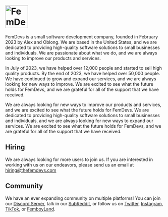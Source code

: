# <img height=72 alt="FemDevs Logo" src="https://cdn.thefemdevs.com/assets/images/icon/pink"/>

FemDevs is a small software development company, founded in February 2023 by Alex and Oblong. We are based in the United States, and we are dedicated to providing high-quality software solutions to small businesses and individuals. We are passionate about what we do, and we are always looking to improve our products and services.

In July of 2023, we have helped over 12,000 people and started to sell high quality products. By the end of 2023, we have helped over 50,000 people. We have continued to grow and expand our services, and we are always looking for new ways to improve. We are excited to see what the future holds for FemDevs, and we are grateful for all of the support that we have received.

We are always looking for new ways to improve our products and services, and we are excited to see what the future holds for FemDevs. We are dedicated to providing high-quality software solutions to small businesses and individuals, and we are always looking for new ways to expand our services. We are excited to see what the future holds for FemDevs, and we are grateful for all of the support that we have received.

## Hiring

We are always looking for more users to join us. If you are interested in working with us on our endeavors, please send us an email at <hiring@thefemdevs.com>

## Community

We have an ever expanding community on multiple platforms! You can join our [Discord Server](https://discord.gg/FgQvDW8jtr), talk in our [SubReddit](https://reddit.com/r/femdevs), or follow us on [Twitter](https://x.com/officialfemdevs), [Instagram](https://instagram.com/officialfemdevs), [TikTok](https://tiktok.com/@femdevs), or [FemboyLand](https://femboyland.eu/view-persons-profile/femdevs).
